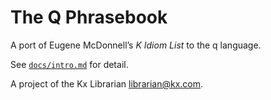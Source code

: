 The Q Phrasebook
================


A port of Eugene McDonnell’s _K Idiom List_ to the q language.

See [`docs/intro.md`](docs/intro.md) for detail.

A project of the Kx Librarian librarian@kx.com.




